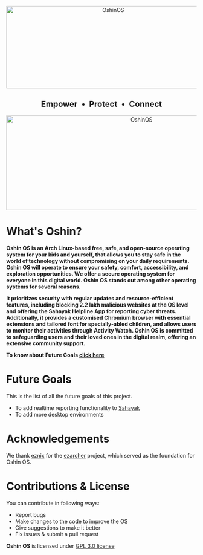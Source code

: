 <p align="center">
  <a href="https://github.com/malwaredojo/loki"><img src="https://github.com/Oshin-OS-Official/readmes/blob/main/imgs/oshin-logo.png" alt="OshinOS" width="550" height="218"></a>
</p>

<h2 align="center">
<b>Empower</b><b>&ensp;•&ensp;</b><b>Protect</b><b>&ensp;•&ensp;</b><b>Connect</b>
</h2>

<p align="center">
  <a href="https://github.com/malwaredojo/loki"><img src="https://github.com/Oshin-OS-Official/readmes/blob/main/imgs/oshin-readme-laptops.png" alt="OshinOS" width="700" height="250"></a>
</p>


# What's Oshin?
**Oshin OS is an Arch Linux-based free, safe, and open-source operating system for your kids and yourself, that allows you to stay safe in the world of technology without compromising on your daily requirements. Oshin OS will operate to ensure your safety, comfort, accessibility, and exploration opportunities. We offer a secure operating system for everyone in this digital world. Oshin OS stands out among other operating systems for several reasons.**

**It prioritizes security with regular updates and resource-efficient features, including blocking 2.2 lakh malicious websites at the OS level and offering the Sahayak Helpline App for reporting cyber threats. Additionally, it provides a customised Chromium browser with essential extensions and tailored font for specially-abled children, and allows users to monitor their activities through Activity Watch. Oshin OS is committed to safeguarding users and their loved ones in the digital realm, offering an extensive community support.**


**To know about Future Goals [click here]()**


# Future Goals
This is the list of all the future goals of this project.
- To add realtime reporting functionality to [Sahayak]()
- To add more desktop environments

# Acknowledgements
We thank [eznix](https://sourceforge.net/u/ezos/profile/) for the [ezarcher](https://sourceforge.net/projects/ezarch/) project, which served as the foundation for Oshin OS. 
# Contributions & License

You can contribute in following ways:

- Report bugs
- Make changes to the code to improve the OS
- Give suggestions to make it better
- Fix issues & submit a pull request


**Oshin OS** is licensed under [GPL 3.0 license](https://www.gnu.org/licenses/gpl-3.0.en.html)
